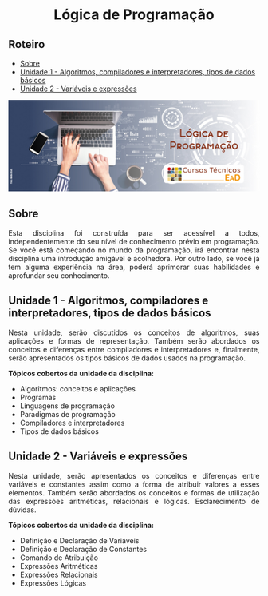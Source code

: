 <h1 align="center">
  Lógica de Programação
</h1>

## Roteiro

<ul>
  <li>
    <a href="#sobre">Sobre</a>
  </li>
  <li>
    <a href="#unidade-1---algoritmos-compiladores-e-interpretadores-tipos-de-dados-básicos">Unidade 1 - Algoritmos, compiladores e interpretadores, tipos de dados básicos</a>
  </li>
  <li>
    <a href="#unidade-2-variáveis-e-expressões">Unidade 2 - Variáveis e expressões</a>
  </li>
</ul>

![Banner de Apresentação do Repositório da Disciplina de Lógica de Programação do Curso Técnico em Informática para Internet do IFCE.](./.github/Banner.jpg)

## Sobre

<p align="justify">
  Esta disciplina foi construída para ser acessível a todos, independentemente do seu nível de conhecimento prévio em programação. Se você está começando no mundo da programação, irá encontrar nesta disciplina uma introdução amigável e acolhedora. Por outro lado, se você já tem alguma experiência na área, poderá aprimorar suas habilidades e aprofundar seu conhecimento.
</p>

## Unidade 1 - Algoritmos, compiladores e interpretadores, tipos de dados básicos

<p align="justify">
  Nesta unidade, serão discutidos os conceitos de algoritmos, suas aplicações e formas de representação. Também serão abordados os conceitos e diferenças entre compiladores e interpretadores e, finalmente, serão apresentados os tipos básicos de dados usados na programação.
</p>

**Tópicos cobertos da unidade da disciplina:**

- Algoritmos: conceitos e aplicações
- Programas
- Linguagens de programação
- Paradigmas de programação
- Compiladores e interpretadores
- Tipos de dados básicos

## Unidade 2 - Variáveis e expressões

<p align="justify">
  Nesta unidade, serão apresentados os conceitos e diferenças entre variáveis e constantes assim como a forma de atribuir valores a esses elementos. Também serão abordados os conceitos e formas de utilização das expressões aritméticas, relacionais e lógicas. Esclarecimento de dúvidas.
</p>

**Tópicos cobertos da unidade da disciplina:**

- Definição e Declaração de Variáveis
- Definição e Declaração de Constantes
- Comando de Atribuição
- Expressões Aritméticas
- Expressões Relacionais
- Expressões Lógicas
